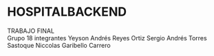 # HOSPITALBACKEND
TRABAJO FINAL  
Grupo 18 integrantes 
Yeyson Andrés Reyes Ortiz 
Sergio Andrés Torres Sastoque 
Niccolas Garibello Carrero
